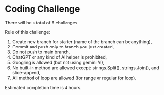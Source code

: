 # Coding Challenge

There will be a total of 6 challenges.

Rule of this challenge:
1. Create new branch for starter (name of the branch can be anything),
2. Commit and push only to branch you just created, 
3. Do not push to main branch,
4. ChatGPT or any kind of AI helper is prohibited,
5. Googling is allowed (but not using gemini AI),
6. No built-in method are allowed except: strings.Split(), strings.Join(), and slice-append,
7. All method of loop are allowed (for range or regular for loop).

Estimated completion time is 4 hours.